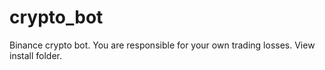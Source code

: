 # crypto_bot
Binance crypto bot.
You are responsible for your own trading losses.
View install folder.
